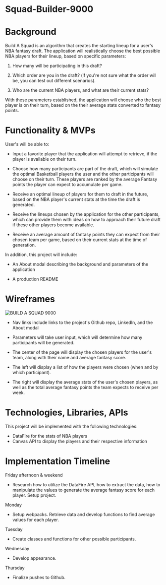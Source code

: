 # Squad-Builder-9000

# Background 

Build A Squad is an algorithm that creates the starting lineup for a user's NBA fantasy draft. The application will realistically choose the best possible NBA players for their lineup, based on specific parameters:

1) How many will be participating in this draft? 

2) Which order are you in the draft? (if you're not sure what the order will be, you can test out different scenarios). 

3) Who are the current NBA players, and what are their current stats? 

With these parameters established, the application will choose who the best player is on their turn, based on the their average stats converted to fantasy points.  


# Functionality & MVPs

User's will be able to: 

- Input a favorite player that the application will attempt to retrieve, if the player is available on their turn.

- Choose how many participants are part of the draft, which will simulate the optimal Basketball players the user and the other participants will choose on their turn. These players are ranked by the average Fantasy points the player can expect to accumulate per game.

- Receive an optimal lineup of players for them to draft in the future, based on the NBA player's current stats at the time the draft is generated.

- Receive the lineups chosen by the application for the other participants, which can provide them with ideas on how to approach their future draft if these other players become available. 

- Receive an average amount of fantasy points they can expect from their chosen team per game, based on their current stats at the time of generation. 

In addition, this project will include:

- An About modal describing the background and parameters of the application

- A production README



# Wireframes 

![BUILD A SQUAD 9000](https://user-images.githubusercontent.com/81173099/139365871-ea6715fa-e359-4b98-bf63-f407bddca8b4.png)

- Nav links include links to the project's Github repo, LinkedIn, and the About modal

- Parameters will take user input, which will determine how many participants will be generated. 

- The center of the page will display the chosen players for the user's team, along with their name and average fantasy score.

- The left will display a list of how the players were chosen (when and by which participant).

- The right will display the average stats of the user's chosen players, as well as the total average fantasy points the team expects to receive per week. 


# Technologies, Libraries, APIs

This project will be implemented with the following technologies: 
- DataFire for the stats of NBA players 
- Canvas API to display the players and their respective information 

# Implementation Timeline

Friday afternoon & weekend
- Research how to utilize the DataFire API, how to extract the data, how to manipulate the values to generate the average fantasy score for each player. Setup project. 

Monday
- Setup webpacks. Retrieve data and develop functions to find average values for each player. 

Tuesday 
- Create classes and functions for other possible participants.

Wednesday
- Develop appearance.

Thursday
- Finalize pushes to Github.
